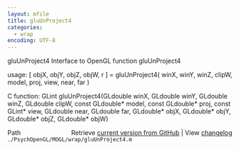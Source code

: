 ```yaml
---
layout: mfile
title: gluUnProject4
categories:
  - wrap
encoding: UTF-8
---
```


gluUnProject4  Interface to OpenGL function gluUnProject4

usage:  [ objX, objY, objZ, objW, r ] = gluUnProject4( winX, winY, winZ, clipW, model, proj, view, near, far )

C function:  GLint gluUnProject4(GLdouble winX, GLdouble winY, GLdouble winZ, GLdouble clipW, const GLdouble\* model, const GLdouble\* proj, const GLint\* view, GLdouble near, GLdouble far, GLdouble\* objX, GLdouble\* objY, GLdouble\* objZ, GLdouble\* objW)


<div class="code_header" style="text-align:right;">
  <span style="float:left;">Path&nbsp;&nbsp;</span> <span class="counter">Retrieve <a href=
  "https://raw.github.com/Psychtoolbox-3/Psychtoolbox-3/beta/./PsychOpenGL/MOGL/wrap/gluUnProject4.m">current version from GitHub</a> | View <a href=
  "https://github.com/Psychtoolbox-3/Psychtoolbox-3/commits/beta/./PsychOpenGL/MOGL/wrap/gluUnProject4.m">changelog</a></span>
</div>
<div class="code">
  <code>./PsychOpenGL/MOGL/wrap/gluUnProject4.m</code>
</div>
